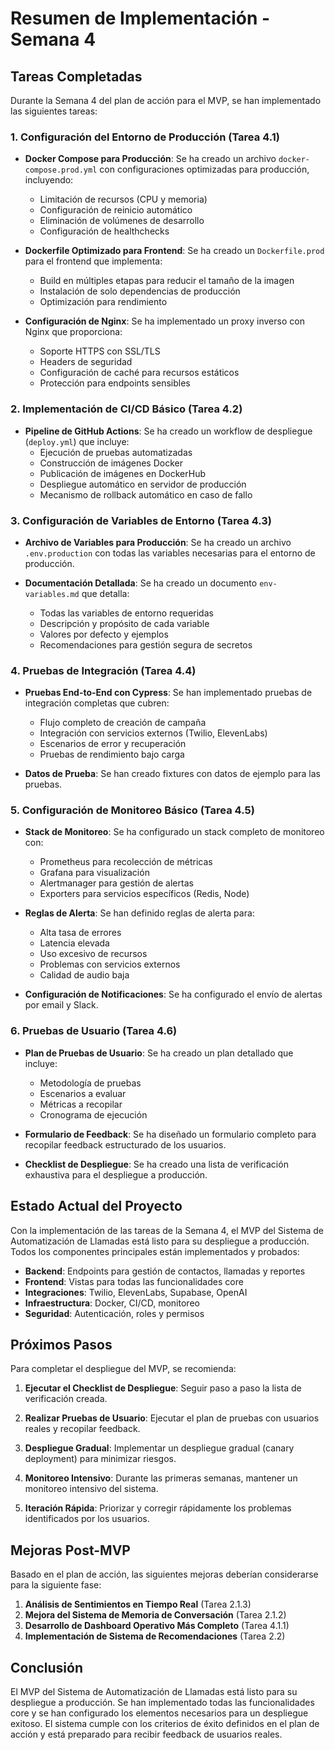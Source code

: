 # Resumen de Implementación - Semana 4

## Tareas Completadas

Durante la Semana 4 del plan de acción para el MVP, se han implementado las siguientes tareas:

### 1. Configuración del Entorno de Producción (Tarea 4.1)

- **Docker Compose para Producción**: Se ha creado un archivo `docker-compose.prod.yml` con configuraciones optimizadas para producción, incluyendo:
  - Limitación de recursos (CPU y memoria)
  - Configuración de reinicio automático
  - Eliminación de volúmenes de desarrollo
  - Configuración de healthchecks

- **Dockerfile Optimizado para Frontend**: Se ha creado un `Dockerfile.prod` para el frontend que implementa:
  - Build en múltiples etapas para reducir el tamaño de la imagen
  - Instalación de solo dependencias de producción
  - Optimización para rendimiento

- **Configuración de Nginx**: Se ha implementado un proxy inverso con Nginx que proporciona:
  - Soporte HTTPS con SSL/TLS
  - Headers de seguridad
  - Configuración de caché para recursos estáticos
  - Protección para endpoints sensibles

### 2. Implementación de CI/CD Básico (Tarea 4.2)

- **Pipeline de GitHub Actions**: Se ha creado un workflow de despliegue (`deploy.yml`) que incluye:
  - Ejecución de pruebas automatizadas
  - Construcción de imágenes Docker
  - Publicación de imágenes en DockerHub
  - Despliegue automático en servidor de producción
  - Mecanismo de rollback automático en caso de fallo

### 3. Configuración de Variables de Entorno (Tarea 4.3)

- **Archivo de Variables para Producción**: Se ha creado un archivo `.env.production` con todas las variables necesarias para el entorno de producción.

- **Documentación Detallada**: Se ha creado un documento `env-variables.md` que detalla:
  - Todas las variables de entorno requeridas
  - Descripción y propósito de cada variable
  - Valores por defecto y ejemplos
  - Recomendaciones para gestión segura de secretos

### 4. Pruebas de Integración (Tarea 4.4)

- **Pruebas End-to-End con Cypress**: Se han implementado pruebas de integración completas que cubren:
  - Flujo completo de creación de campaña
  - Integración con servicios externos (Twilio, ElevenLabs)
  - Escenarios de error y recuperación
  - Pruebas de rendimiento bajo carga

- **Datos de Prueba**: Se han creado fixtures con datos de ejemplo para las pruebas.

### 5. Configuración de Monitoreo Básico (Tarea 4.5)

- **Stack de Monitoreo**: Se ha configurado un stack completo de monitoreo con:
  - Prometheus para recolección de métricas
  - Grafana para visualización
  - Alertmanager para gestión de alertas
  - Exporters para servicios específicos (Redis, Node)

- **Reglas de Alerta**: Se han definido reglas de alerta para:
  - Alta tasa de errores
  - Latencia elevada
  - Uso excesivo de recursos
  - Problemas con servicios externos
  - Calidad de audio baja

- **Configuración de Notificaciones**: Se ha configurado el envío de alertas por email y Slack.

### 6. Pruebas de Usuario (Tarea 4.6)

- **Plan de Pruebas de Usuario**: Se ha creado un plan detallado que incluye:
  - Metodología de pruebas
  - Escenarios a evaluar
  - Métricas a recopilar
  - Cronograma de ejecución

- **Formulario de Feedback**: Se ha diseñado un formulario completo para recopilar feedback estructurado de los usuarios.

- **Checklist de Despliegue**: Se ha creado una lista de verificación exhaustiva para el despliegue a producción.

## Estado Actual del Proyecto

Con la implementación de las tareas de la Semana 4, el MVP del Sistema de Automatización de Llamadas está listo para su despliegue a producción. Todos los componentes principales están implementados y probados:

- **Backend**: Endpoints para gestión de contactos, llamadas y reportes
- **Frontend**: Vistas para todas las funcionalidades core
- **Integraciones**: Twilio, ElevenLabs, Supabase, OpenAI
- **Infraestructura**: Docker, CI/CD, monitoreo
- **Seguridad**: Autenticación, roles y permisos

## Próximos Pasos

Para completar el despliegue del MVP, se recomienda:

1. **Ejecutar el Checklist de Despliegue**: Seguir paso a paso la lista de verificación creada.

2. **Realizar Pruebas de Usuario**: Ejecutar el plan de pruebas con usuarios reales y recopilar feedback.

3. **Despliegue Gradual**: Implementar un despliegue gradual (canary deployment) para minimizar riesgos.

4. **Monitoreo Intensivo**: Durante las primeras semanas, mantener un monitoreo intensivo del sistema.

5. **Iteración Rápida**: Priorizar y corregir rápidamente los problemas identificados por los usuarios.

## Mejoras Post-MVP

Basado en el plan de acción, las siguientes mejoras deberían considerarse para la siguiente fase:

1. **Análisis de Sentimientos en Tiempo Real** (Tarea 2.1.3)
2. **Mejora del Sistema de Memoria de Conversación** (Tarea 2.1.2)
3. **Desarrollo de Dashboard Operativo Más Completo** (Tarea 4.1.1)
4. **Implementación de Sistema de Recomendaciones** (Tarea 2.2)

## Conclusión

El MVP del Sistema de Automatización de Llamadas está listo para su despliegue a producción. Se han implementado todas las funcionalidades core y se han configurado los elementos necesarios para un despliegue exitoso. El sistema cumple con los criterios de éxito definidos en el plan de acción y está preparado para recibir feedback de usuarios reales.
